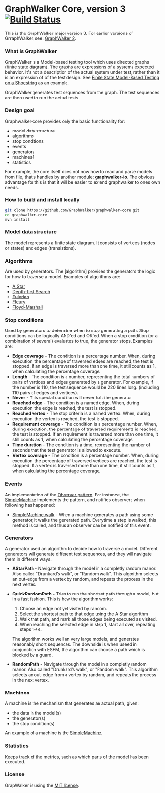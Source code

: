 GraphWalker Core, version 3 [![Build Status](https://travis-ci.org/GraphWalker/graphwalker-core.svg?branch=master)](https://travis-ci.org/GraphWalker/graphwalker-core)
=======
This is the GraphWalker major version 3. For earlier versions of GrraphWalker, see: [GraphWalker 2].


### What is GraphWalker

GraphWalker is a Model-based testing tool which uses directed graphs (finite state diagram). The graphs are expressions of a systems expected behavior. It's not a description of the actual system under test, rather than it is an expression of of the test design. See [Finite State Model-Based Testing on a Shoestring] as an example.

GraphWalker generates test sequences from the graph. The test sequences are then used to run the actual tests.

### Design goal
Graphwalker-core provides only the
basic functionality for:
* model data structure
* algorithms
* stop conditions
* events
* generators
* machines4
* statistics

For example, the core itself does not now how to read and parse models from file, that's handles by another module: **graphwalker-io**. The obvious advantage for this is that it will be easier to extend graphwalker to ones own needs.

### How to build and install locally
```sh
git clone https://github.com/GraphWalker/graphwalker-core.git
cd graphwalker-core
mvn install
```

### Model data structure
The model represents a finite state diagram. It consists of vertices (nodes or states) and edges (transistions).

### Algorithms
Are used by generators. The [algorithm] provides the generators the logic for how to traverse a model. Examples of algorithms are:
* [A Star]
* [Depth-first Search]
* [Eulerian]
* [Fleury]
* [Floyd-Marshall]


### Stop conditions
Used by generators to determine when to stop generating a path. Stop conditions can be logically AND'ed and OR'ed. When a stop condition (or a combination of several) evaluates to true, the generator stops. Examples are:
* **Edge coverage** - The condition is a percentage number. When, during execution, the percentage of traversed edges are reached, the test is stopped. If an edge is traversed more than one time, it still counts as 1, when calculating the percentage coverage.
* **Length** - The condition is a number, representing the total numbers of pairs of vertices and edges generated by a generator. For example, if the number is 110, the test sequence would be 220 lines long. (including 110 pairs of edges and vertices).
* **Never** - This special condition will never halt the generator.
* **Reached edge** - The condition is a named edge. When, during execution, the edge is reached, the test is stopped.
* **Reached vertex** - The stop criteria is a named vertex. When, during execution, the vertex is reached, the test is stopped.
* **Requirement coverage** - The condition is a percentage number. When, during execution, the percentage of traversed requirements is reached, the test is stopped. If an requirement is traversed more than one time, it still counts as 1, when calculating the percentage coverage.
* **Time duration** - The condition is a time, representing the number of seconds that the test generator is allowed to execute.
* **Vertex coverage** - The condition is a percentage number. When, during execution, the percentage of traversed vertices are reached, the test is stopped. If a vertex is traversed more than one time, it still counts as 1, when calculating the percentage coverage.


### Events
An implementation of the [Observer pattern]. For instance, the [SimpleMachine] implements the pattern, and notifies observers when following has happened:
* [SimpleMachine.walk] - When a machine generates a path using some generator, it walks the generated path. Everytime a step is walked, this method is called, and thus an observer can be notified of this event.


### Generators
A generator used an algorithm to decide how to traverse a model. Different generators will generate different test sequences, and they will navigate them in different ways.

* **AStarPath** - Navigate through the model in a completly random manor. Also called "Drunkard’s walk", or "Random walk". This algorithm selects an out-edge from a vertex by random, and repeats the process in the next vertex.
* **QuickRandomPath** - Tries to run the shortest path through a model, but in a fast fashion. This is how the algorithm works:
   1. Choose an edge not yet visited by random.
   1. Select the shortest path to that edge using the A Star algorithm
   1. Walk that path, and mark all those edges being executed as visited.
   1. When reaching the selected edge in step 1, start all over, repeating steps 1->4.

   The algorithm works well an very large models, and generates reasonably short sequences. The downside is when useed in conjunction with ESFM, the algorithm can choose a path which is blocked by a guard.
* **RandomPath** - Navigate through the model in a completly random manor. Also called "Drunkard’s walk", or "Random walk". This algorithm selects an out-edge from a vertex by random, and repeats the process in the next vertex.


### Machines
A machine is the mechanism that generates an actual path, given:
* the data in the model(s)
* the generator(s)
* the stop condition(s)

An example of a machine is the [SimpleMachine].

### Statistics
Keeps track of the metrics, such as which parts of the model has been executed.


### License
GrapWalker is using the [MIT license].


[GraphWalker 2]:https://github.com/KristianKarl/GraphWalker
[Finite State Model-Based Testing on a Shoestring]:http://www.harryrobinson.net/MBT-on-a-shoestring.pdf
[A Star]:http://en.wikipedia.org/wiki/A*_search_algorithm
[Depth-first Search]:http://en.wikipedia.org/wiki/Depth-first_search
[Eulerian]:http://en.wikipedia.org/wiki/Eulerian_path
[Fleury]:http://en.wikipedia.org/wiki/Eulerian_path#Fleury.27s_algorithm
[Floyd-Marshall]:http://en.wikipedia.org/wiki/Floyd%E2%80%93Warshall_algorithm
[Observer pattern]:http://en.wikipedia.org/wiki/Observer_pattern
[SimpleMachine]:https://github.com/GraphWalker/graphwalker-core/blob/master/src/main/java/org/graphwalker/core/machine/SimpleMachine.java#L44
[SimpleMachine.walk]:https://github.com/GraphWalker/graphwalker-core/blob/master/src/main/java/org/graphwalker/core/machine/SimpleMachine.java#L75
[MIT license]:http://opensource.org/licenses/MIT
